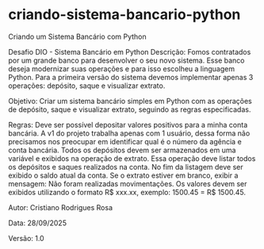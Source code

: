 # criando-sistema-bancario-python
Criando um Sistema Bancário com Python

Desafio DIO - Sistema Bancário em Python
    Descrição: Fomos contratados por um grande banco para desenvolver o seu novo sistema.
    Esse banco deseja modernizar suas operações e para isso escolheu a linguagem Python.
    Para a primeira versão do sistema devemos implementar apenas 3 operações: depósito, saque e visualizar extrato.
    
Objetivo: Criar um sistema bancário simples em Python com as operações de depósito, saque e visualizar extrato, seguindo as regras especificadas.

Regras:
    Deve ser possível depositar valores positivos para a minha conta bancária.
    A v1 do projeto trabalha apenas com 1 usuário, dessa forma não precisamos nos preocupar em identificar qual é o número da agência e conta bancária.
    Todos os depósitos devem ser armazenados em uma variável e exibidos na operação de extrato.
    Essa operação deve listar todos os depósitos e saques realizados na conta.
    No fim da listagem deve ser exibido o saldo atual da conta. Se o extrato estiver em branco, exibir a mensagem: Não foram realizadas movimentações.
    Os valores devem ser exibidos utilizando o formato R$ xxx.xx, exemplo: 1500.45 = R$ 1500.45.
    
Autor: Cristiano Rodrigues Rosa

Data: 28/09/2025

Versão: 1.0    
